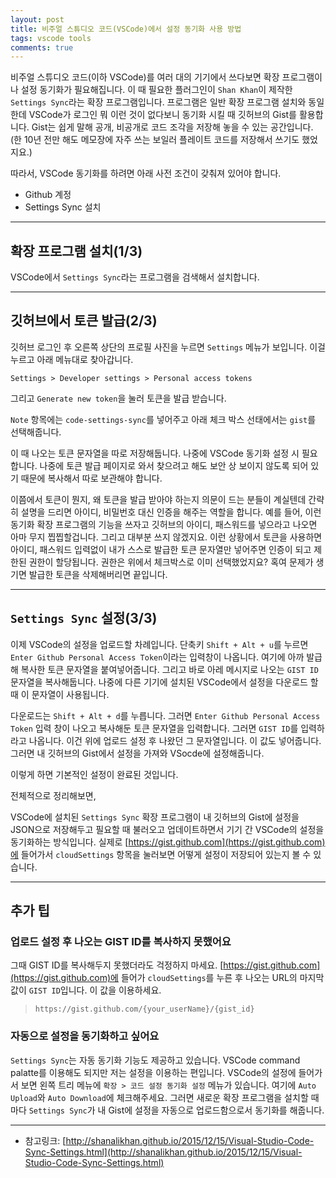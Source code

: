 ```yaml
---
layout: post
title: 비주얼 스튜디오 코드(VSCode)에서 설정 동기화 사용 방법
tags: vscode tools
comments: true
---
```


비주얼 스튜디오 코드(이하 VSCode)를 여러 대의 기기에서 쓰다보면 확장 프로그램이나 설정 동기화가 필요해집니다. 이 때 필요한 플러그인이 `Shan Khan`이 제작한 `Settings Sync`라는 확장 프로그램입니다. 프로그램은 일반 확장 프로그램 설치와 동일한데 VSCode가 로그인 뭐 이런 것이 없다보니 동기화 시킬 때 깃허브의 Gist를 활용합니다. Gist는 쉽게 말해 공개, 비공개로 코드 조각을 저장해 놓을 수 있는 공간입니다. (한 10년 전만 해도 메모장에 자주 쓰는 보일러 플레이트 코드를 저장해서 쓰기도 했었지요.)

따라서, VSCode 동기화를 하려면 아래 사전 조건이 갖춰져 있어야 합니다.

- Github 계정
- Settings Sync 설치

---

## 확장 프로그램 설치(1/3)

VSCode에서 `Settings Sync`라는 프로그램을 검색해서 설치합니다.  

---

## 깃허브에서 토큰 발급(2/3)

깃허브 로그인 후 오른쪽 상단의 프로필 사진을 누르면 `Settings` 메뉴가 보입니다. 이걸 누르고 아래 메뉴대로 찾아갑니다.  

`Settings > Developer settings > Personal access tokens`  

그리고 `Generate new token`을 눌러 토큰을 발급 받습니다.  

`Note` 항목에는 `code-settings-sync`를 넣어주고 아래 체크 박스 선태에서는 `gist`를 선택해줍니다.  

이 때 나오는 토큰 문자열을 따로 저장해둡니다. 나중에 VSCode 동기화 설정 시 필요합니다. 나중에 토큰 발급 페이지로 와서 찾으려고 해도 보안 상 보이지 않도록 되어 있기 때문에 복사해서 따로 보관해야 합니다.  

이쯤에서 토큰이 뭔지, 왜 토큰을 발급 받아야 하는지 의문이 드는 분들이 계실텐데 간략히 설명을 드리면 아이디, 비밀번호 대신 인증을 해주는 역할을 합니다. 예를 들어, 이런 동기화 확장 프로그램의 기능을 쓰자고 깃허브의 아이디, 패스워드를 넣으라고 나오면 아마 무지 찝찝할겁니다. 그리고 대부분 쓰지 않겠지요. 이런 상황에서 토큰을 사용하면 아이디, 패스워드 입력없이 내가 스스로 발급한 토큰 문자열만 넣어주면 인증이 되고 제한된 권한이 할당됩니다. 권한은 위에서 체크박스로 이미 선택했었지요? 혹여 문제가 생기면 발급한 토큰을 삭제해버리면 끝입니다.  

---

## `Settings Sync` 설정(3/3)

이제 VSCode의 설정을 업로드할 차례입니다. 단축키 `Shift + Alt + u`를 누르면 `Enter Github Personal Access Token`이라는 입력창이 나옵니다. 여기에 아까 발급해 복사한 토큰 문자열을 붙여넣어줍니다. 그리고 바로 아레 메시지로 나오는 `GIST ID` 문자열을 복사해둡니다. 나중에 다른 기기에 설치된 VSCode에서 설정을 다운로드 할 때 이 문자열이 사용됩니다.  

다운로드는 `Shift + Alt + d`를 누릅니다. 그러면 `Enter Github Personal Access Token` 입력 창이 나오고 복사해둔 토큰 문자열을 입력합니다. 그러면 `GIST ID`를 입력하라고 나옵니다. 이건 위에 업로드 설정 후 나왔던 그 문자열입니다. 이 값도 넣어줍니다. 그러면 내 깃허브의 Gist에서 설정을 가져와 VSocde에 설정해줍니다.  

이렇게 하면 기본적인 설정이 완료된 것입니다.  

전체적으로 정리해보면,  

VSCode에 설치된 `Settings Sync` 확장 프로그램이 내 깃허브의 Gist에 설정을 JSON으로 저장해두고 필요할 때 불러오고 업데이트하면서 기기 간 VSCode의 설정을 동기화하는 방식입니다. 실제로 [https://gist.github.com](https://gist.github.com)에 들어가서 `cloudSettings` 항목을 눌러보면 어떻게 설정이 저장되어 있는지 볼 수 있습니다.  

---

## 추가 팁

### 업로드 설정 후 나오는 GIST ID를 복사하지 못했어요

그때 GIST ID를 복사해두지 못했더라도 걱정하지 마세요. [https://gist.github.com](https://gist.github.com)에 들어가 `cloudSettings`를 누른 후 나오는 URL의 마지막 값이 `GIST ID`입니다. 이 값을 이용하세요.  

> `https://gist.github.com/{your_userName}/{gist_id}`

### 자동으로 설정을 동기화하고 싶어요

`Settings Sync`는 자동 동기화 기능도 제공하고 있습니다. VSCode command palatte를 이용해도 되지만 저는 설정을 이용하는 편입니다. VSCode의 설정에 들어가서 보면 왼쪽 트리 메뉴에 `확장 > 코드 설정 동기화 설정` 메뉴가 있습니다. 여기에 `Auto Upload`와 `Auto Download`에 체크해주세요. 그러면 새로운 확장 프로그램을 설치할 때 마다 `Settings Sync`가 내 Gist에 설정을 자동으로 업로드함으로서 동기화를 해줍니다.  

---

- 참고링크: [http://shanalikhan.github.io/2015/12/15/Visual-Studio-Code-Sync-Settings.html](http://shanalikhan.github.io/2015/12/15/Visual-Studio-Code-Sync-Settings.html)
